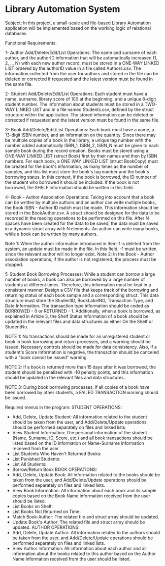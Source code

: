 
# Library Automation System

Subject: In this project, a small-scale and file-based Library Automation application will be implemented based on the working logic of relational databases.

Functional Requirements:

1- Author Add/Delete/Edit/List Operations: The name and surname of each author, and the authorID information that will be automatically increased (1, 2, .., N) with each new author record, must be stored in a ONE-WAY LINKED LIST ordered by the authorID value in a file called Authors.csv. The information collected from the user for authors and stored in the file can be deleted or corrected if requested and the latest version must be found in the same file.

2- Student Add/Delete/Edit/List Operations: Each student must have a name, surname, library score of 100 at the beginning, and a unique 8-digit student number. The information about students must be stored in a TWO-WAY LINKED LIST and in a file named Students.csv, defined by the struct structure within the application. The stored information can be deleted or corrected if requested and the latest version must be found in the same file.

3- Book Add/Delete/Edit/List Operations: Each book must have a name, a 13-digit ISBN number, and an information on the quantity. Since there may be multiple copies of a book in the library, a unique tag number with the number added automatically ISBN_1, ISBN_2, ISBN_N must be given to each sample book during the record creation. Books must be stored using a ONE-WAY LINKED LIST (struct Book) first by their names and then by ISBN numbers. For each book, a ONE-WAY LINKED LIST (struct BookCopy) must be created for the book's information, as many times as the number of samples, and this list must store the book's tag number and the book's borrowing status. In this context, if the book is borrowed, the ID number of the student who borrowed it should be included. If the book is not borrowed, the SHELF information should be written in this field.

4- Book - Author Association Operations: Taking into account that a book can be written by multiple authors and an author can write multiple books, the Book ISBN - Author ID match must be made. This information should be stored in the BookAuthor.csv. A struct should be designed for the data to be recorded in the reading operations to be performed on this file. After N spaces have been created for the data to be saved, the data must be saved in a dynamic struct array with N elements. An author can write many books, while a book can be written by many authors.

Note 1: When the author information introduced in Item-1 is deleted from the system, an update must be made in the file. In this field, -1 must be written, since the relevant author will no longer exist.
Note 2: In the Book - Author association operations, if the author is not registered, the process must be stopped.

5-Student Book Borrowing Processes: While a student can borrow a large number of books, a book can also be borrowed by a large number of students at different times. Therefore, this information must be kept in a consistent manner. Design a CSV file that keeps track of the borrowing and returning status of each book sample and a corresponding struct. This data structure must store the StudentID, BookLabelNO, Transaction Type, and Date Information. The transaction type information should be coded as BORROWED - 0 or RETURNED - 1. Additionally, when a book is borrowed, as explained in Article 3, the Shelf Status Information of a book should be updated in the relevant files and data structures as either On the Shelf or StudentNo.

NOTE 1: No transactions should be made for an unregistered student or book in book borrowing and return processes, and a warning should be issued. Necessary controls should be made for data consistency. Also, if a student's Score Information is negative, the transaction should be canceled with a "book cannot be issued" warning.

NOTE 2: If a book is returned more than 15 days after it was borrowed, the student should be penalized with -10 penalty points, and this information should be updated in the relevant files and data structures.

NOTE 3: During book borrowing processes, if all copies of a book have been borrowed by other students, a FAILED TRANSACTION warning should be issued.

Required menus in the program:
STUDENT OPERATIONS:
- Add, Delete, Update Student: All information related to the student should be taken from the user, and Add/Delete/Update operations should be performed separately on files and linked lists.
- View Student Information: The personal information of the student (Name, Surname, ID, Score, etc.) and all book transactions should be listed based on the ID information or Name-Surname information received from the user.
- List Students Who Haven't Returned Books:
- List Punished Students:
- List All Students:
- Borrow/Return Book
BOOK OPERATIONS:
- Add, Delete, Update Book: All information related to the books should be taken from the user, and Add/Delete/Update operations should be performed separately on files and linked lists.
- View Book Information: All information about each book and its sample copies based on the Book Name information received from the user should be listed.
- List Books on Shelf:
- List Books Not Returned on Time:
- Match Book-Author: The related file and struct array should be updated.
- Update Book's Author: The related file and struct array should be updated.
AUTHOR OPERATIONS:
- Add, Delete, Update Author: All information related to the authors should be taken from the user, and Add/Delete/Update operations should be performed separately on files and linked lists.
- View Author Information: All information about each author and all information about the books related to this author based on the Author Name information received from the user should be listed.
